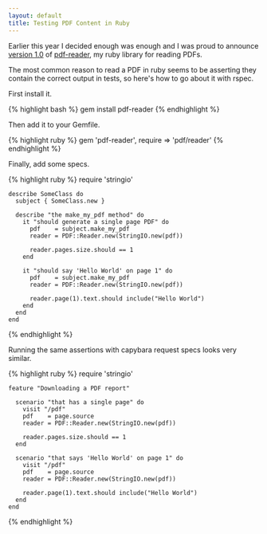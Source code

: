 ```yaml
---
layout: default
title: Testing PDF Content in Ruby
---
```

Earlier this year I decided enough was enough and I was proud to announce
[version 1.0](https://groups.google.com/forum/?fromgroups#!topic/pdf-reader/EUVGMWC0BCA)
of [pdf-reader](http://rubygems.org/gems/pdf-reader), my ruby library for reading PDFs.

The most common reason to read a PDF in ruby seems to be asserting they contain
the correct output in tests, so here's how to go about it with rspec.

First install it.

{% highlight bash %}
    gem install pdf-reader
{% endhighlight %}

Then add it to your Gemfile.

{% highlight ruby %}
    gem 'pdf-reader', require => 'pdf/reader'
{% endhighlight %}

Finally, add some specs.

{% highlight ruby %}
    require 'stringio'

    describe SomeClass do
      subject { SomeClass.new }

      describe "the make_my_pdf method" do
        it "should generate a single page PDF" do
          pdf    = subject.make_my_pdf
          reader = PDF::Reader.new(StringIO.new(pdf))

          reader.pages.size.should == 1
        end

        it "should say 'Hello World' on page 1" do
          pdf    = subject.make_my_pdf
          reader = PDF::Reader.new(StringIO.new(pdf))

          reader.page(1).text.should include("Hello World")
        end
      end
    end
{% endhighlight %}

Running the same assertions with capybara request specs looks very similar.

{% highlight ruby %}
    require 'stringio'

    feature "Downloading a PDF report"

      scenario "that has a single page" do
        visit "/pdf"
        pdf    = page.source
        reader = PDF::Reader.new(StringIO.new(pdf))

        reader.pages.size.should == 1
      end

      scenario "that says 'Hello World' on page 1" do
        visit "/pdf"
        pdf    = page.source
        reader = PDF::Reader.new(StringIO.new(pdf))

        reader.page(1).text.should include("Hello World")
      end
    end
{% endhighlight %}
